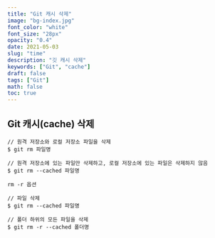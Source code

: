 ```yaml
---
title: "Git 캐시 삭제"
image: "bg-index.jpg"
font_color: "white"
font_size: "28px"
opacity: "0.4"
date: 2021-05-03
slug: "time"
description: "깃 캐시 삭제"
keywords: ["Git", "cache"]
draft: false
tags: ["Git"]
math: false
toc: true
---
```


## Git 캐시(cache) 삭제

```
// 원격 저장소와 로컬 저장소 파일을 삭제
$ git rm 파일명
 
// 원격 저장소에 있는 파일만 삭제하고, 로컬 저장소에 있는 파일은 삭제하지 않음
$ git rm --cached 파일명
```

```
rm -r 옵션

// 파일 삭제
$ git rm --cached 파일명
 
// 폴더 하위의 모든 파일을 삭제
$ git rm -r --cached 폴더명

```

